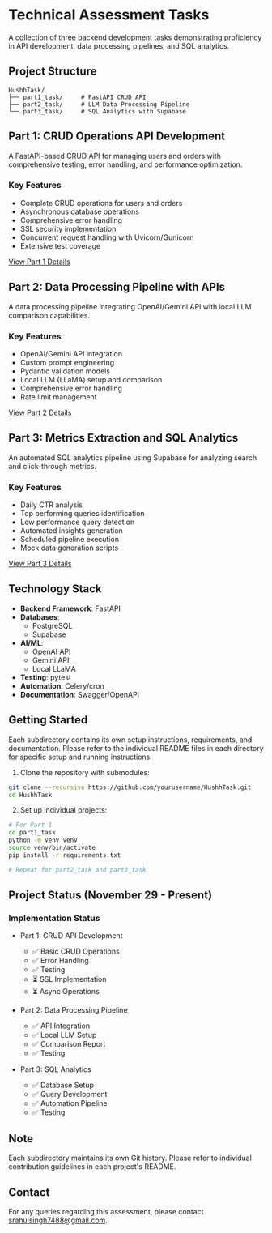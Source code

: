 # Technical Assessment Tasks

A collection of three backend development tasks demonstrating proficiency in API development, data processing pipelines, and SQL analytics.

## Project Structure

```
HushhTask/
├── part1_task/     # FastAPI CRUD API
├── part2_task/     # LLM Data Processing Pipeline
└── part3_task/     # SQL Analytics with Supabase
```

## Part 1: CRUD Operations API Development

A FastAPI-based CRUD API for managing users and orders with comprehensive testing, error handling, and performance optimization.

### Key Features
- Complete CRUD operations for users and orders
- Asynchronous database operations
- Comprehensive error handling
- SSL security implementation
- Concurrent request handling with Uvicorn/Gunicorn
- Extensive test coverage

[View Part 1 Details](./part1_task/README.md)

## Part 2: Data Processing Pipeline with APIs

A data processing pipeline integrating OpenAI/Gemini API with local LLM comparison capabilities.

### Key Features
- OpenAI/Gemini API integration
- Custom prompt engineering
- Pydantic validation models
- Local LLM (LLaMA) setup and comparison
- Comprehensive error handling
- Rate limit management

[View Part 2 Details](./part2_task/README.md)

## Part 3: Metrics Extraction and SQL Analytics

An automated SQL analytics pipeline using Supabase for analyzing search and click-through metrics.

### Key Features
- Daily CTR analysis
- Top performing queries identification
- Low performance query detection
- Automated insights generation
- Scheduled pipeline execution
- Mock data generation scripts

[View Part 3 Details](./part3_task/README.md)

## Technology Stack

- **Backend Framework**: FastAPI
- **Databases**: 
  - PostgreSQL
  - Supabase
- **AI/ML**: 
  - OpenAI API
  - Gemini API
  - Local LLaMA
- **Testing**: pytest
- **Automation**: Celery/cron
- **Documentation**: Swagger/OpenAPI

## Getting Started

Each subdirectory contains its own setup instructions, requirements, and documentation. Please refer to the individual README files in each directory for specific setup and running instructions.

1. Clone the repository with submodules:
```bash
git clone --recursive https://github.com/yourusername/HushhTask.git
cd HushhTask
```

2. Set up individual projects:
```bash
# For Part 1
cd part1_task
python -m venv venv
source venv/bin/activate
pip install -r requirements.txt

# Repeat for part2_task and part3_task
```

## Project Status (November 29 - Present)
### Implementation Status

* Part 1: CRUD API Development
   * ✅ Basic CRUD Operations
   * ✅ Error Handling
   * ✅ Testing
   * ⏳ SSL Implementation
   * ⏳ Async Operations

* Part 2: Data Processing Pipeline
   * ✅ API Integration
   * ✅ Local LLM Setup
   * ✅ Comparison Report
   * ✅ Testing

* Part 3: SQL Analytics
   * ✅ Database Setup
   * ✅ Query Development
   * ✅ Automation Pipeline
   * ✅ Testing

## Note

Each subdirectory maintains its own Git history. Please refer to individual contribution guidelines in each project's README.

## Contact

For any queries regarding this assessment, please contact srahulsingh7488@gmail.com.